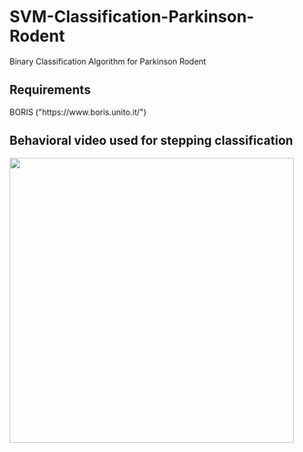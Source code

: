 
# SVM-Classification-Parkinson-Rodent
Binary Classification Algorithm for Parkinson Rodent
<h2> Requirements </h2>
BORIS 
 ("https://www.boris.unito.it/")
 
 <h2> Behavioral video used for stepping classification </h2>
<img src="https://user-images.githubusercontent.com/34778425/120874663-b8f76a80-c575-11eb-883d-68eea962dfe4.gif" width="500" height="500" />





 
